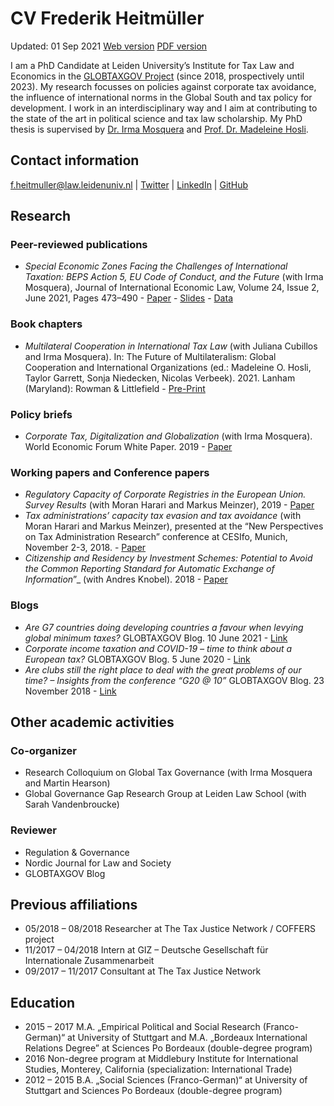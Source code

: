 # CV Frederik Heitmüller

Updated: 01 Sep 2021 [Web version](https://fheitmueller.github.io/cv/)
[PDF
version](https://github.com/fheitmueller/cv/raw/master/cv_Heitmuller.pdf)

I am a PhD Candidate at Leiden University’s Institute for Tax Law and
Economics in the [GLOBTAXGOV
Project](https://globtaxgov.weblog.leidenuniv.nl/) (since 2018,
prospectively until 2023). My research focusses on policies against
corporate tax avoidance, the influence of international norms in the
Global South and tax policy for development. I work in an
interdisciplinary way and I aim at contributing to the state of the art
in political science and tax law scholarship. My PhD thesis is
supervised by [Dr. Irma
Mosquera](https://www.universiteitleiden.nl/medewerkers/irma-mosquera-valderrama#tab-1)
and [Prof. Dr. Madeleine
Hosli](https://www.universiteitleiden.nl/medewerkers/madeleine-hosli#tab-1).

## Contact information

<f.heitmuller@law.leidenuniv.nl> |
[Twitter](https://twitter.com/HeitmuellerF) |
[LinkedIn](https://www.linkedin.com/in/frederik-heitm%C3%BCller-6b041314a/)
| [GitHub](https://github.com/fheitmueller)

## Research

### Peer-reviewed publications

-   *Special Economic Zones Facing the Challenges of International
    Taxation: BEPS Action 5, EU Code of Conduct, and the Future* (with
    Irma Mosquera), Journal of International Economic Law, Volume 24,
    Issue 2, June 2021, Pages 473–490 -
    [Paper](https://doi.org/10.1093/jiel/jgab019) -
    [Slides](http://globtaxgov.weblog.leidenuniv.nl/files/2020/10/Heitm%C3%BCller_Mosquera_SEZ_taxation.pdf) -
    [Data](https://github.com/fheitmueller/sez_beps)

### Book chapters

-   *Multilateral Cooperation in International Tax Law* (with Juliana
    Cubillos and Irma Mosquera). In: The Future of Multilateralism:
    Global Cooperation and International Organizations (ed.:
    Madeleine O. Hosli, Taylor Garrett, Sonja Niedecken, Nicolas
    Verbeek). 2021. Lanham (Maryland): Rowman & Littlefield -
    [Pre-Print](http://globtaxgov.weblog.leidenuniv.nl/files/2021/08/Multilateral-Cooperation-in-International-Tax-Law.pdf)

### Policy briefs

-   *Corporate Tax, Digitalization and Globalization* (with Irma
    Mosquera). World Economic Forum White Paper. 2019 -
    [Paper](http://www3.weforum.org/docs/WEF_Corporate_Tax_Digitalization_and_Globalization.pdf)

### Working papers and Conference papers

-   *Regulatory Capacity of Corporate Registries in the European Union.
    Survey Results* (with Moran Harari and Markus Meinzer), 2019 -
    [Paper](https://www.taxjustice.net/wp-content/uploads/2019/02/Administrative-capacity-of-corporate-registries-Tax-Justice-Network-Feb-2019.pdf)
-   *Tax administrations’ capacity tax evasion and tax avoidance* (with
    Moran Harari and Markus Meinzer), presented at the “New Perspectives
    on Tax Administration Research” conference at CESIfo, Munich,
    November 2-3, 2018. -
    [Paper](https://papers.ssrn.com/sol3/papers.cfm?abstract_id=3300589)
-   *Citizenship and Residency by Investment Schemes: Potential to Avoid
    the Common Reporting Standard for Automatic Exchange of
    Information*”\_ (with Andres Knobel). 2018 -
    [Paper](https://papers.ssrn.com/sol3/papers.cfm?abstract_id=3144444)

### Blogs

-   *Are G7 countries doing developing countries a favour when levying
    global minimum taxes?* GLOBTAXGOV Blog. 10 June 2021 -
    [Link](https://globtaxgov.weblog.leidenuniv.nl/2021/06/10/are-g7-countries-doing-developing-countries-a-favour-when-levying-global-minimum-taxes/)
-   *Corporate income taxation and COVID-19 – time to think about a
    European tax?* GLOBTAXGOV Blog. 5 June 2020 -
    [Link](https://globtaxgov.weblog.leidenuniv.nl/2020/06/05/corporate-income-taxation-and-covid-19-time-to-think-about-a-european-tax/)
-   *Are clubs still the right place to deal with the great problems of
    our time? – Insights from the conference “G20 @ 10”* GLOBTAXGOV
    Blog. 23 November 2018 -
    [Link](https://globtaxgov.weblog.leidenuniv.nl/2018/11/23/are-clubs-still-the-right-place-to-deal-with-the-great-problems-of-our-time-insights-from-the-conference-g20-10/)

## Other academic activities

### Co-organizer

-   Research Colloquium on Global Tax Governance (with Irma Mosquera and
    Martin Hearson)
-   Global Governance Gap Research Group at Leiden Law School (with
    Sarah Vandenbroucke)

### Reviewer

-   Regulation & Governance
-   Nordic Journal for Law and Society
-   GLOBTAXGOV Blog

## Previous affiliations

-   05/2018 – 08/2018 Researcher at The Tax Justice Network / COFFERS
    project
-   11/2017 – 04/2018 Intern at GIZ – Deutsche Gesellschaft für
    Internationale Zusammenarbeit
-   09/2017 – 11/2017 Consultant at The Tax Justice Network

## Education

-   2015 – 2017 M.A. „Empirical Political and Social Research
    (Franco-German)“ at University of Stuttgart and M.A. „Bordeaux
    International Relations Degree” at Sciences Po Bordeaux
    (double-degree program)
-   2016 Non-degree program at Middlebury Institute for International
    Studies, Monterey, California (specialization: International Trade)
-   2012 – 2015 B.A. „Social Sciences (Franco-German)“ at University of
    Stuttgart and Sciences Po Bordeaux (double-degree program)
